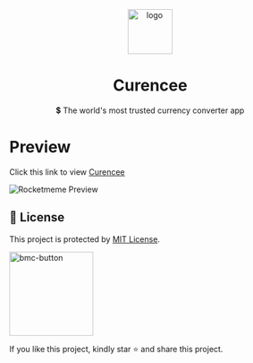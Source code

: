 <div align="center">
<a href="https://curencee.netlify.app"><img src="https://user-images.githubusercontent.com/62628408/175771392-c4d43488-04ac-4253-85ac-4c58a87315bc.svg" alt="logo" width="80px"></a>  
</div>

<div align="center">
<h1>Curencee</h1>
<p>💲 The world's most trusted currency converter app</p> 
</div>

# Preview

Click this link to view <a href="https://currence.netlify.app">Curencee</a>

<img src="https://user-images.githubusercontent.com/62628408/175772278-6f42e8c1-2f97-45bd-b122-52463fd99321.png" alt="Rocketmeme Preview">


## 🔐 License

This project is protected by <a href="https://github.com/Evavic44/curencee/blob/main/LICENSE">MIT License</a>.

<a href="https://www.buymeacoffee.com/evavic44">
  <img width="150px" alt="bmc-button" src="https://user-images.githubusercontent.com/62628408/127788747-8850d386-fc61-4fff-b18f-8c5ee597be34.png">
</a>

If you like this project, kindly star ⭐ and share this project.


